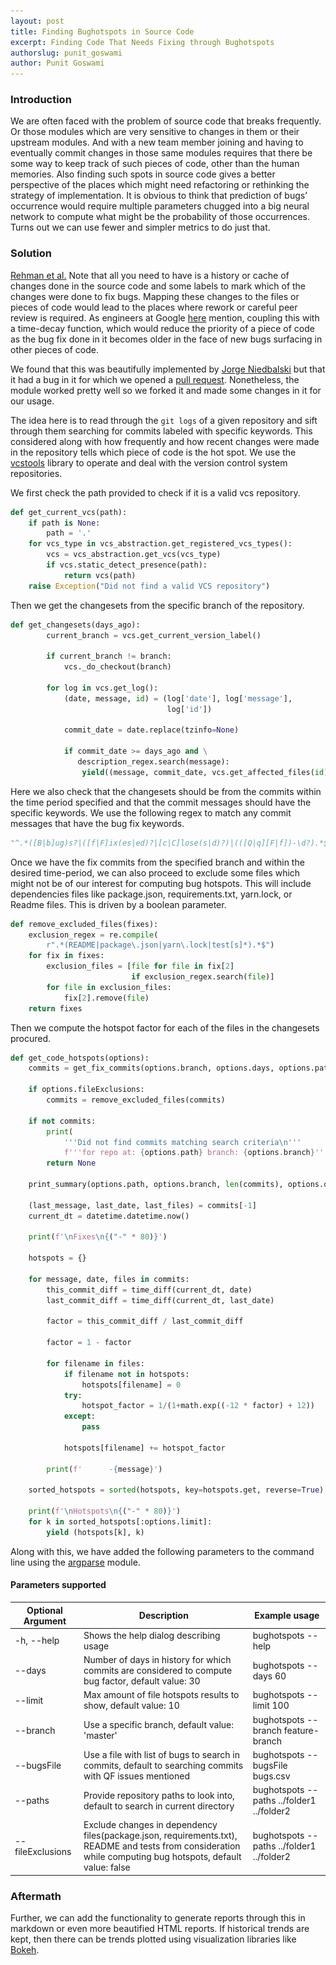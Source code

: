 ```yaml
---
layout: post
title: Finding Bughotspots in Source Code
excerpt: Finding Code That Needs Fixing through Bughotspots
authorslug: punit_goswami
author: Punit Goswami
---
```

<div style="text-align:center; margin: 10px; display: none">
  <img src="/images/2022/12/qaWingify.png" style="box-shadow: 2px 2px 10px 1px #aaa">
</div>

### Introduction

We are often faced with the problem of source code that breaks frequently. Or those modules which are very sensitive to changes in them or their upstream modules. And with a new team member joining and having to eventually commit changes in those same modules requires that there be some way to keep track of such pieces of code, other than the human memories. Also finding such spots in source code gives a better perspective of the places which might need refactoring or rethinking the strategy of implementation.
It is obvious to think that prediction of bugs’ occurrence would require multiple parameters chugged into a big neural network to compute what might be the probability of those occurrences. Turns out we can use fewer and simpler metrics to do just that.

### Solution

[Rehman et al.](https://web.archive.org/web/20170706022036id_/http://earlbarr.com/publications/hitmiss.pdf) Note that all you need to have is a history or cache of changes done in the source code and some labels to mark which of the changes were done to fix bugs. Mapping these changes to the files or pieces of code would lead to the places where rework or careful peer review is required. As engineers at Google [here](​​http://google-engtools.blogspot.com/2011/12/bug-prediction-at-google.html) mention, coupling this with a time-decay function, which would reduce the priority of a piece of code as the bug fix done in it becomes older in the face of new bugs surfacing in other pieces of code.

We found that this was beautifully implemented by [Jorge Niedbalski](https://github.com/niedbalski/python-bugspots) but that it had a bug in it for which we opened a [pull request](https://github.com/niedbalski/python-bugspots). Nonetheless, the module worked pretty well so we forked it and made some changes in it for our usage.

The idea here is to read through the `git logs` of a given repository and sift through them searching for commits labeled with specific keywords. This considered along with how frequently and how recent changes were made in the repository tells which piece of code is the hot spot. We use the [vcstools](https://pypi.org/project/vcstools/) library to operate and deal with the version control system repositories.

We first check the path provided to check if it is a valid vcs repository.

```python
def get_current_vcs(path):
    if path is None:
        path = '.'
    for vcs_type in vcs_abstraction.get_registered_vcs_types():
        vcs = vcs_abstraction.get_vcs(vcs_type)
        if vcs.static_detect_presence(path):
            return vcs(path)
    raise Exception("Did not find a valid VCS repository")
```

Then we get the changesets from the specific branch of the repository.

```python
def get_changesets(days_ago):
        current_branch = vcs.get_current_version_label()

        if current_branch != branch:
            vcs._do_checkout(branch)

        for log in vcs.get_log():
            (date, message, id) = (log['date'], log['message'],
                                   log['id'])

            commit_date = date.replace(tzinfo=None)

            if commit_date >= days_ago and \
               description_regex.search(message):
                yield((message, commit_date, vcs.get_affected_files(id)))

```

Here we also check that the changesets should be from the commits within the time period specified and that the commit messages should have the specific keywords. We use the following regex to match any commit messages that have the bug fix keywords.

```python
"^.*([B|b]ug)s?|([f|F]ix(es|ed)?|[c|C]lose(s|d)?)|(([Q|q][F|f])-\d?).*$"
```

Once we have the fix commits from the specified branch and within the desired time-period, we can also proceed to exclude some files which might not be of our interest for computing bug hotspots. This will include dependencies files like package.json, requirements.txt, yarn.lock, or Readme files. This is driven by a boolean parameter.

```python
def remove_excluded_files(fixes):
    exclusion_regex = re.compile(
        r".*(README|package\.json|yarn\.lock|test[s]*).*$")
    for fix in fixes:
        exclusion_files = [file for file in fix[2]
                           if exclusion_regex.search(file)]
        for file in exclusion_files:
            fix[2].remove(file)
    return fixes

```

Then we compute the hotspot factor for each of the files in the changesets procured.

```python
def get_code_hotspots(options):
    commits = get_fix_commits(options.branch, options.days, options.path)

    if options.fileExclusions:
        commits = remove_excluded_files(commits)

    if not commits:
        print(
            '''Did not find commits matching search criteria\n'''
            f'''for repo at: {options.path} branch: {options.branch}''')
        return None

    print_summary(options.path, options.branch, len(commits), options.days)

    (last_message, last_date, last_files) = commits[-1]
    current_dt = datetime.datetime.now()

    print(f'\nFixes\n{("-" * 80)}')

    hotspots = {}

    for message, date, files in commits:
        this_commit_diff = time_diff(current_dt, date)
        last_commit_diff = time_diff(current_dt, last_date)

        factor = this_commit_diff / last_commit_diff

        factor = 1 - factor

        for filename in files:
            if filename not in hotspots:
                hotspots[filename] = 0
            try:
                hotspot_factor = 1/(1+math.exp((-12 * factor) + 12))
            except:
                pass

            hotspots[filename] += hotspot_factor

        print(f'      -{message}')

    sorted_hotspots = sorted(hotspots, key=hotspots.get, reverse=True)

    print(f'\nHotspots\n{("-" * 80)}')
    for k in sorted_hotspots[:options.limit]:
        yield (hotspots[k], k)

```

Along with this, we have added the following parameters to the command line using the [argparse](https://docs.python.org/3/library/argparse.html) module.

#### Parameters supported

| Optional Argument | Description                                                                   | Example usage                         |
|-------------------|-------------------------------------------------------------------------------|---------------------------------------|
| -h, --help        | Shows the help dialog describing usage                                        | bughotspots --help                       |
| --days            | Number of days in history for which commits are considered to compute bug factor, default value: 30                             | bughotspots --days 60                    |
| --limit           | Max amount of file hotspots results to show, default value: 10                              | bughotspots --limit 100                  |
| --branch          | Use a specific branch, default value: 'master'                                | bughotspots --branch feature-branch      |
| --bugsFile        | Use a file with list of bugs to search in commits, default to searching commits with QF issues mentioned                             | bughotspots --bugsFile bugs.csv          |
| --paths           | Provide repository paths to look into, default to search in current directory | bughotspots --paths ../folder1 ../folder2 |
| --fileExclusions           | Exclude changes in dependency files(package.json, requirements.txt),  README and tests from consideration while computing bug hotspots, default value: false | bughotspots --paths ../folder1 ../folder2 |

### Aftermath

Further, we can add the functionality to generate reports through this in markdown or even more beautified HTML reports. If historical trends are kept, then there can be trends plotted using visualization libraries like [Bokeh](https://bokeh.org/).
